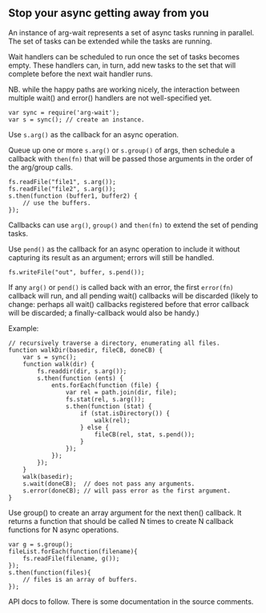 Stop your async getting away from you
-------------------------------------

An instance of arg-wait represents a set of async tasks running in parallel.
The set of tasks can be extended while the tasks are running.

Wait handlers can be scheduled to run once the set of tasks becomes empty.
These handlers can, in turn, add new tasks to the set that will complete
before the next wait handler runs.

NB. while the happy paths are working nicely, the interaction between multiple
wait() and error() handlers are not well-specified yet.

```
var sync = require('arg-wait');
var s = sync(); // create an instance.
```

Use ```s.arg()``` as the callback for an async operation.

Queue up one or more ```s.arg()``` or ```s.group()``` of args, then schedule
a callback with ```then(fn)``` that will be passed those arguments in the
order of the arg/group calls.

```
fs.readFile("file1", s.arg());
fs.readFile("file2", s.arg());
s.then(function (buffer1, buffer2) {
    // use the buffers.
});
```

Callbacks can use ```arg()```, ```group()``` and ```then(fn)``` to extend
the set of pending tasks.

Use ```pend()``` as the callback for an async operation to include it without
capturing its result as an argument; errors will still be handled.

```
fs.writeFile("out", buffer, s.pend());
```

If any ```arg()``` or ```pend()``` is called back with an error, the
first ```error(fn)``` callback will run, and all pending wait() callbacks
will be discarded (likely to change: perhaps all wait() callbacks registered
before that error callback will be discarded; a finally-callback would also be handy.)

Example:

```
// recursively traverse a directory, enumerating all files.
function walkDir(basedir, fileCB, doneCB) {
    var s = sync();
    function walk(dir) {
        fs.readdir(dir, s.arg());
        s.then(function (ents) {
            ents.forEach(function (file) {
                var rel = path.join(dir, file);
                fs.stat(rel, s.arg());
                s.then(function (stat) {
                    if (stat.isDirectory()) {
                        walk(rel);
                    } else {
                        fileCB(rel, stat, s.pend());
                    }
                });
            });
        });
    }
    walk(basedir);
    s.wait(doneCB);  // does not pass any arguments.
    s.error(doneCB); // will pass error as the first argument.
}
```

Use group() to create an array argument for the next then() callback.
It returns a function that should be called N times to create N
callback functions for N async operations.

```
var g = s.group();
fileList.forEach(function(filename){
    fs.readFile(filename, g());
});
s.then(function(files){
    // files is an array of buffers.
});
```

API docs to follow.
There is some documentation in the source comments.
